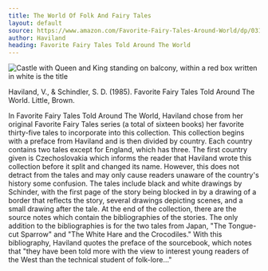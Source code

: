 ```yaml
---
title: The World Of Folk And Fairy Tales
layout: default
source: https://www.amazon.com/Favorite-Fairy-Tales-Around-World/dp/0316350443/ref=sr_1_1?dchild=1&keywords=Favorite+Fairy+Tales+Told+Around+The+World&qid=1619577970&s=books&sr=1-1
author: Haviland
heading: Favorite Fairy Tales Told Around The World
---
```

<div class="summary left"><img src="{{"/assets/images/favorite.jpg" | relative_url}}" alt="Castle with Queen and King standing on balcony, within a red box written in white is the title">

<p>Haviland, V., & Schindler, S. D. (1985). Favorite Fairy Tales Told Around The World. Little, Brown.</p>

<p>In Favorite Fairy Tales Told Around The World, Haviland chose from her original Favorite Fairy Tales series (a total of sixteen books) her favorite thirty-five tales to incorporate into this collection. This collection begins with a preface from Haviland and is then divided by country. Each country contains two tales except for England, which has three. The first country given is Czechoslovakia which informs the reader that Haviland wrote this collection before it split and changed its name. However, this does not detract from the tales and may only cause readers unaware of the country's history some confusion. The tales include black and white drawings by Schinder, with the first page of the story being blocked in by a drawing of a border that reflects the story, several drawings depicting scenes, and a small drawing after the tale. At the end of the collection, there are the source notes which contain the bibliographies of the stories. The only addition to the bibliographies is for the two tales from Japan, "The Tongue-cut Sparrow" and "The White Hare and the Crocodiles." With this bibliography, Haviland quotes the preface of the sourcebook, which notes that "they have been told more with the view to interest young readers of the West than the technical student of folk-lore…"</p>
</div>
